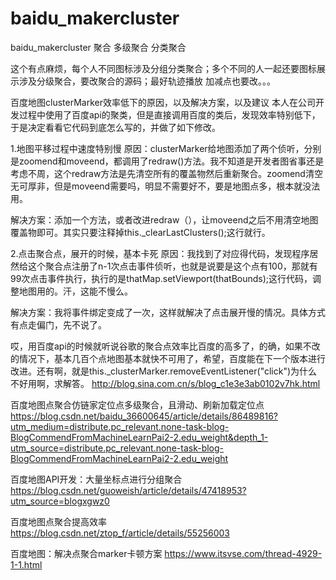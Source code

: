 # baidu_makercluster
baidu_makercluster
聚合  多级聚合 分类聚合



这个有点麻烦，每个人不同图标涉及分组分类聚合；多个不同的人一起还要图标展示涉及分级聚合，要改聚合的源码；最好轨迹播放 加减点也要改。。。



百度地图clusterMarker效率低下的原因，以及解决方案，以及建议
本人在公司开发过程中使用了百度api的聚类，但是直接调用百度的类后，发现效率特别低下，于是决定看看它代码到底怎么写的，并做了如下修改。

1.地图平移过程中速度特别慢
原因：clusterMarker给地图添加了两个侦听，分别是zoomend和moveend，都调用了redraw()方法。我不知道是开发者图省事还是考虑不周，这个redraw方法是先清空所有的覆盖物然后重新聚合。zoomend清空无可厚非，但是moveend需要吗，明显不需要好不，要是地图点多，根本就没法用。

解决方案：添加一个方法，或者改进redraw（），让moveend之后不用清空地图覆盖物即可。其实只要注释掉this._clearLastClusters();这行就行。

2.点击聚合点，展开的时候，基本卡死
原因：我找到了对应得代码，发现程序居然给这个聚合点注册了n-1次点击事件侦听，也就是说要是这个点有100，那就有99次点击事件执行，执行的是thatMap.setViewport(thatBounds);这行代码，调整地图用的。汗，这能不慢么。

解决方案：我将事件绑定变成了一次，这样就解决了点击展开慢的情况。具体方式有点走偏门，先不说了。

哎，用百度api的时候就听说谷歌的聚合点效率比百度的高多了，的确，如果不改的情况下，基本几百个点地图基本就快不可用了，希望，百度能在下一个版本进行改进。还有啊，就是this._clusterMarker.removeEventListener("click")为什么不好用啊，求解答。
http://blog.sina.com.cn/s/blog_c1e3e3ab0102v7hk.html


百度地图点聚合仿链家定位点多级聚合，且滑动、刷新加载定位点
https://blog.csdn.net/baidu_36600645/article/details/86489816?utm_medium=distribute.pc_relevant.none-task-blog-BlogCommendFromMachineLearnPai2-2.edu_weight&depth_1-utm_source=distribute.pc_relevant.none-task-blog-BlogCommendFromMachineLearnPai2-2.edu_weight


百度地图API开发：大量坐标点进行分组聚合
https://blog.csdn.net/guoweish/article/details/47418953?utm_source=blogxgwz0


百度地图点聚合提高效率
https://blog.csdn.net/ztop_f/article/details/55256003


百度地图：解决点聚合marker卡顿方案
https://www.itsvse.com/thread-4929-1-1.html
